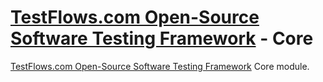 # [TestFlows.com Open-Source Software Testing Framework] - Core

[TestFlows.com Open-Source Software Testing Framework] Core module.

[TestFlows.com Open-Source Software Testing Framework]: https://testflows.com
